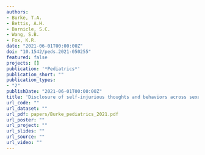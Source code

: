 ```yaml
---
authors:
- Burke, T.A.
- Bettis, A.H.
- Barnicle, S.C.
- Wang, S.B.
- Fox, K.R.
date: "2021-06-01T00:00:00Z"
doi: "10.1542/peds.2021-050255"
featured: false
projects: []
publication: '*Pediatrics*'
publication_short: ""
publication_types:
- "2"
publishDate: "2021-06-01T00:00:00Z"
title: 'Disclosure of self-injurious thoughts and behaviors across sexual and gender identities'
url_code: ""
url_dataset: ""
url_pdf: papers/Burke_pediatrics_2021.pdf
url_poster: ""
url_project: ""
url_slides: ""
url_source: ""
url_video: ""
---
```


